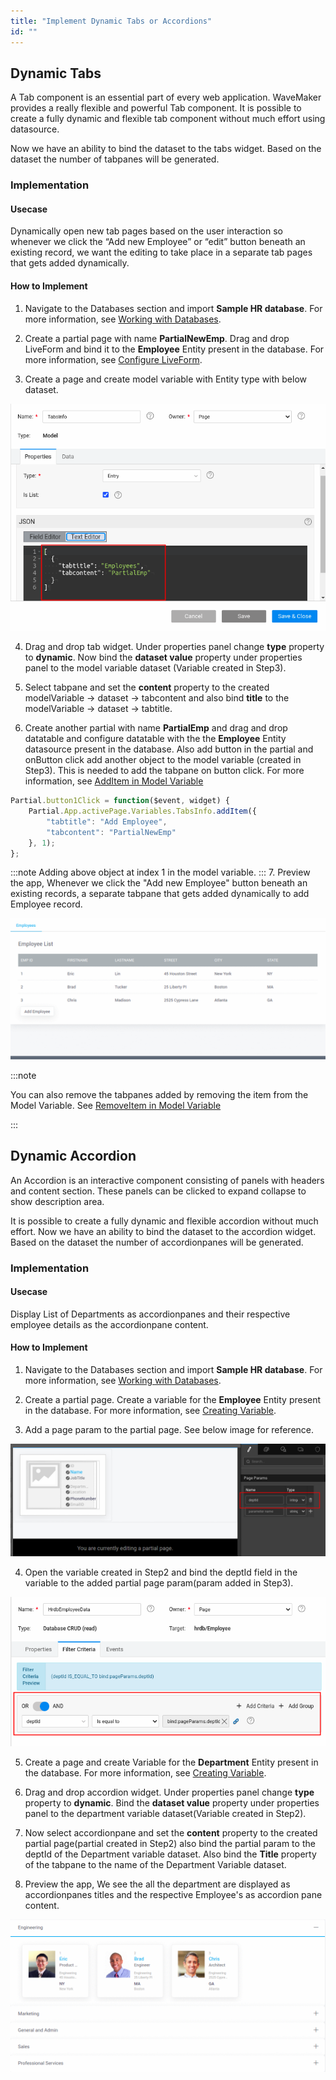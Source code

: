 ```yaml
---
title: "Implement Dynamic Tabs or Accordions"
id: ""
---
```


## Dynamic Tabs
A Tab component is an essential part of every web application. WaveMaker provides a really flexible and powerful Tab component. It is possible to create a fully dynamic and flexible tab component without much effort using datasource. 

Now we have an ability to bind the dataset to the tabs widget. Based on the dataset the number of tabpanes will be generated.

### Implementation
#### Usecase

Dynamically open new tab pages based on the user interaction so whenever we click the “Add new Employee” or “edit” button beneath an existing record, we want the editing to take place in a separate tab pages that gets added dynamically.

#### How to Implement

1. Navigate to the Databases section and import **Sample HR database**. For more information, see [Working with Databases](/learn/app-development/services/database-services/working-with-databases/).

2. Create a partial page with name **PartialNewEmp**. Drag and drop LiveForm and bind it to the **Employee** Entity present in the database. For more information, see [Configure LiveForm](/learn/app-development/widgets/datalive/live-form/live-form-basic-usage).

3. Create a page and create model variable with Entity type with below dataset.

[![](/learn/assets/dynamicwidgets/modelvar.png)](/learn/assets/dynamicwidgets/modelvar.png)

4. Drag and drop tab widget. Under properties panel change **type** property to **dynamic**. Now bind the **dataset value** property under properties panel to the model variable dataset (Variable created in Step3).

5. Select tabpane and set the **content** property to the created modelVariable -> dataset -> tabcontent and also bind **title** to the modelVariable -> dataset -> tabtitle.

6. Create another partial with name **PartialEmp** and drag and drop datatable and configure datatable with the the **Employee** Entity datasource present in the database. Also add button in the partial and onButton click add another object to the model variable (created in Step3). This is needed to add the tabpane on button click.
For more information, see [AddItem in Model Variable](/learn/app-development/variables/model-variable#additemvalue-index)

```js
Partial.button1Click = function($event, widget) {
    Partial.App.activePage.Variables.TabsInfo.addItem({
        "tabtitle": "Add Employee",
        "tabcontent": "PartialNewEmp"
    }, 1);
};
```
:::note
Adding above object at index 1 in the model variable.
:::
7. Preview the app, Whenever we click the "Add new Employee" button beneath an existing records, a separate tabpane that gets added dynamically to add Employee record.

[![](/learn/assets/dynamicwidgets/tabspreview.gif)](/learn/assets/dynamicwidgets/tabspreview.gif)

:::note 

You can also remove the tabpanes added by removing the item from the Model Variable. See [RemoveItem in Model Variable](/learn/app-development/variables/model-variable#removeitemindex)

:::
## Dynamic Accordion

An Accordion is an interactive component consisting of panels with headers and content section. These panels can be clicked to expand collapse to show description area.

It is possible to create a fully dynamic and flexible accordion without much effort. Now we have an ability to bind the dataset to the accordion widget. Based on the dataset the number of accordionpanes will be generated.

### Implementation
#### Usecase

Display List of Departments as accordionpanes and their respective employee details as the accordionpane content.

#### How to Implement

1. Navigate to the Databases section and import **Sample HR database**. For more information, see [Working with Databases](/learn/app-development/services/database-services/working-with-databases/).

2. Create a partial page. Create a variable for the **Employee** Entity present in the database. For more information, see [Creating Variable](/learn/app-development/variables/database-crud/).

3. Add a page param to the partial page. See below image for reference.

[![](/learn/assets/dynamicwidgets/partialpage.png)](/learn/assets/dynamicwidgets/partialpage.png)

4. Open the variable created in Step2 and bind the deptId field in the variable to the added partial page param(param added in Step3).

[![](/learn/assets/dynamicwidgets/variablebind.png)](/learn/assets/dynamicwidgets/variablebind.png)

5. Create a page and create Variable for the **Department** Entity present in the database. For more information, see [Creating Variable](/learn/app-development/variables/database-crud/).

6. Drag and drop accordion widget. Under properties panel change **type** property to **dynamic**. Bind the **dataset value** property under properties panel to the department variable dataset(Variable created in Step2).

7. Now select accordionpane and set the **content** property to the created partial page(partial created in Step2) also bind the partial param to the deptId of the Department variable dataset. Also bind the **Title** property of the tabpane to the name of the Department Variable dataset.

8. Preview the app, We see the all the department are displayed as accordionpanes titles and the respective Employee's as accordion pane content.
 
 [![](/learn/assets/dynamicwidgets/accordionpreview.gif)](/learn/assets/dynamicwidgets/accordionpreview.gif)

